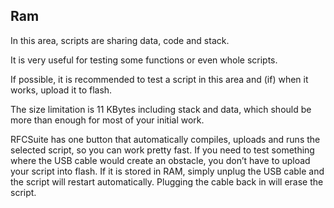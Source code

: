 ## Ram

In this area, scripts are sharing data, code and stack.

It is very useful for testing some functions or even whole scripts.

If possible, it is recommended to test a script in this area and (if) when it works, upload it to flash.

The size limitation is 11 KBytes including stack and data, which should be more than enough for most of your initial work.

RFCSuite has one button that automatically compiles, uploads and runs the selected script, so you can work pretty fast. If you need to test something where the USB cable would create an obstacle, you don’t have to upload your script into flash. If it is stored in RAM, simply unplug the USB cable and the script will restart automatically. Plugging the cable back in will erase the script.

